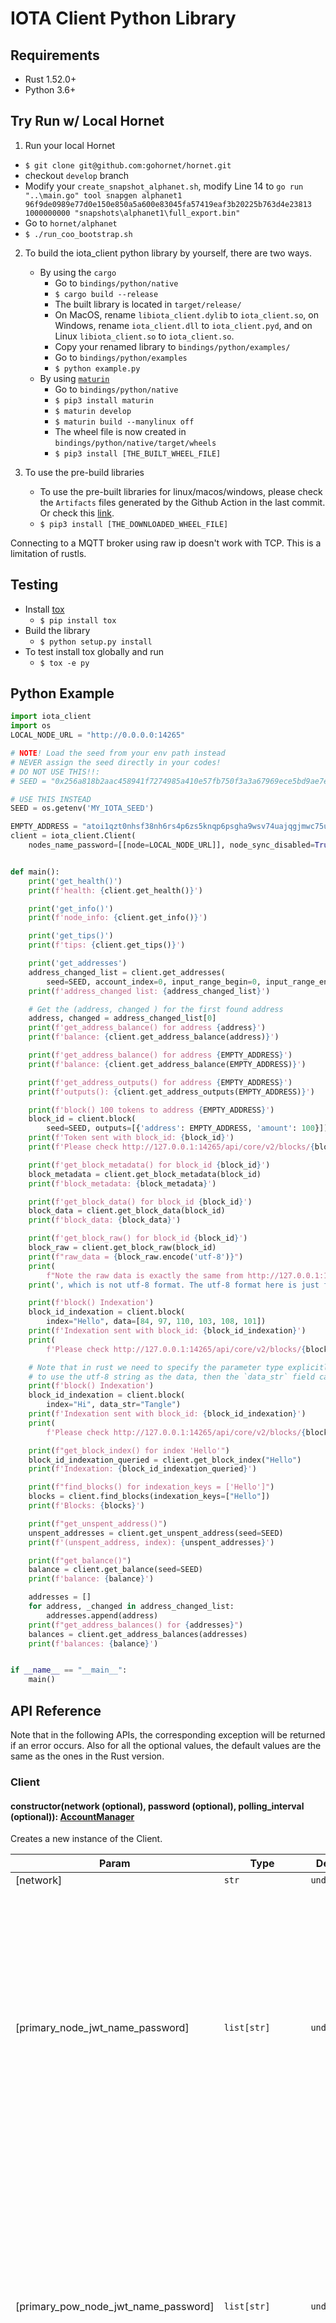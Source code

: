 # IOTA Client Python Library

## Requirements

- Rust 1.52.0+
- Python 3.6+

## Try Run w/ Local Hornet

1. Run your local Hornet
- `$ git clone git@github.com:gohornet/hornet.git`
- checkout `develop` branch
- Modify your `create_snapshot_alphanet.sh`, modify Line 14 to `go run "..\main.go" tool snapgen alphanet1 96f9de0989e77d0e150e850a5a600e83045fa57419eaf3b20225b763d4e23813 1000000000 "snapshots\alphanet1\full_export.bin"`
- Go to `hornet/alphanet`
- `$ ./run_coo_bootstrap.sh`

2. To build the iota_client python library by yourself, there are two ways.
   - By using the `cargo`
     - Go to `bindings/python/native`
     - `$ cargo build --release`
     - The built library is located in `target/release/`
     - On MacOS, rename `libiota_client.dylib` to `iota_client.so`, on Windows, rename `iota_client.dll` to `iota_client.pyd`, and on Linux `libiota_client.so` to `iota_client.so`.
     - Copy your renamed library to `bindings/python/examples/`
     - Go to `bindings/python/examples`
     - `$ python example.py`
   - By using [`maturin`](#https://github.com/PyO3/maturin)
     - Go to `bindings/python/native`
     - `$ pip3 install maturin`
     - `$ maturin develop`
     - `$ maturin build --manylinux off`
     - The wheel file is now created in `bindings/python/native/target/wheels`
     - `$ pip3 install [THE_BUILT_WHEEL_FILE]`

3. To use the pre-build libraries
   - To use the pre-built libraries for linux/macos/windows, please check the `Artifacts` files generated by the Github Action in the last commit. Or check this [link](https://nightly.link/iotaledger/iota.rs/workflows/python_binding_publish/dev).
   - `$ pip3 install [THE_DOWNLOADED_WHEEL_FILE]`

Connecting to a MQTT broker using raw ip doesn't work with TCP. This is a limitation of rustls.
## Testing
- Install [tox](#https://pypi.org/project/tox/)
  - `$ pip install tox`
- Build the library
  - `$ python setup.py install`
- To test install tox globally and run
  - `$ tox -e py`

## Python Example
```python
import iota_client
import os
LOCAL_NODE_URL = "http://0.0.0.0:14265"

# NOTE! Load the seed from your env path instead
# NEVER assign the seed directly in your codes!
# DO NOT USE THIS!!:
# SEED = "0x256a818b2aac458941f7274985a410e57fb750f3a3a67969ece5bd9ae7eef5b2"

# USE THIS INSTEAD
SEED = os.getenv('MY_IOTA_SEED')

EMPTY_ADDRESS = "atoi1qzt0nhsf38nh6rs4p6zs5knqp6psgha9wsv74uajqgjmwc75ugupx3y7x0r"
client = iota_client.Client(
    nodes_name_password=[[node=LOCAL_NODE_URL]], node_sync_disabled=True)


def main():
    print('get_health()')
    print(f'health: {client.get_health()}')

    print('get_info()')
    print(f'node_info: {client.get_info()}')

    print('get_tips()')
    print(f'tips: {client.get_tips()}')

    print('get_addresses')
    address_changed_list = client.get_addresses(
        seed=SEED, account_index=0, input_range_begin=0, input_range_end=10, get_all=True)
    print(f'address_changed list: {address_changed_list}')

    # Get the (address, changed ) for the first found address
    address, changed = address_changed_list[0]
    print(f'get_address_balance() for address {address}')
    print(f'balance: {client.get_address_balance(address)}')

    print(f'get_address_balance() for address {EMPTY_ADDRESS}')
    print(f'balance: {client.get_address_balance(EMPTY_ADDRESS)}')

    print(f'get_address_outputs() for address {EMPTY_ADDRESS}')
    print(f'outputs(): {client.get_address_outputs(EMPTY_ADDRESS)}')

    print(f'block() 100 tokens to address {EMPTY_ADDRESS}')
    block_id = client.block(
        seed=SEED, outputs=[{'address': EMPTY_ADDRESS, 'amount': 100}])['block_id']
    print(f'Token sent with block_id: {block_id}')
    print(f'Please check http://127.0.0.1:14265/api/core/v2/blocks/{block_id}')

    print(f'get_block_metadata() for block_id {block_id}')
    block_metadata = client.get_block_metadata(block_id)
    print(f'block_metadata: {block_metadata}')

    print(f'get_block_data() for block_id {block_id}')
    block_data = client.get_block_data(block_id)
    print(f'block_data: {block_data}')

    print(f'get_block_raw() for block_id {block_id}')
    block_raw = client.get_block_raw(block_id)
    print(f"raw_data = {block_raw.encode('utf-8')}")
    print(
        f"Note the raw data is exactly the same from http://127.0.0.1:14265/api/core/v2/blocks/{block_id}")
    print(', which is not utf-8 format. The utf-8 format here is just for ease of demonstration')

    print(f'block() Indexation')
    block_id_indexation = client.block(
        index="Hello", data=[84, 97, 110, 103, 108, 101])
    print(f'Indexation sent with block_id: {block_id_indexation}')
    print(
        f'Please check http://127.0.0.1:14265/api/core/v2/blocks/{block_id_indexation}')

    # Note that in rust we need to specify the parameter type explicitly, so if the user wants
    # to use the utf-8 string as the data, then the `data_str` field can be used.
    print(f'block() Indexation')
    block_id_indexation = client.block(
        index="Hi", data_str="Tangle")
    print(f'Indexation sent with block_id: {block_id_indexation}')
    print(
        f'Please check http://127.0.0.1:14265/api/core/v2/blocks/{block_id_indexation}')

    print(f"get_block_index() for index 'Hello'")
    block_id_indexation_queried = client.get_block_index("Hello")
    print(f'Indexation: {block_id_indexation_queried}')

    print(f"find_blocks() for indexation_keys = ['Hello']")
    blocks = client.find_blocks(indexation_keys=["Hello"])
    print(f'Blocks: {blocks}')

    print(f"get_unspent_address()")
    unspent_addresses = client.get_unspent_address(seed=SEED)
    print(f'(unspent_address, index): {unspent_addresses}')

    print(f"get_balance()")
    balance = client.get_balance(seed=SEED)
    print(f'balance: {balance}')

    addresses = []
    for address, _changed in address_changed_list:
        addresses.append(address)
    print(f"get_address_balances() for {addresses}")
    balances = client.get_address_balances(addresses)
    print(f'balances: {balance}')


if __name__ == "__main__":
    main()

```

## API Reference

Note that in the following APIs, the corresponding exception will be returned if an error occurs.
Also for all the optional values, the default values are the same as the ones in the Rust version.

### Client

#### constructor(network (optional), password (optional), polling_interval (optional)): [AccountManager](#accountmanager)

Creates a new instance of the Client.

| Param                                | Type                                         | Default                | Description                                                                                                                                                                                                                                              |
| ------------------------------------ | -------------------------------------------- | ---------------------- | -------------------------------------------------------------------------------------------------------------------------------------------------------------------------------------------------------------------------------------------------------- |
| [network]                            | <code>str</code>                             | <code>undefined</code> | The network                                                                                                                                                                                                                                              |
| [primary_node_jwt_name_password]     | <code>list[str]</code>                       | <code>undefined</code> | An array of array with node URLs and optional JWT and basic auth name and password (length 1 is only the url, length 2 is url with JWT, length 3 is url with basic auth name and password and length 4 is url with JWT and basic auth name and password) |
| [primary_pow_node_jwt_name_password] | <code>list[str]</code>                       | <code>undefined</code> | An array of array with node URLs and optional JWT and basic auth name and password (length 1 is only the url, length 2 is url with JWT, length 3 is url with basic auth name and password and length 4 is url with JWT and basic auth name and password) |
| [nodes_name_password]                | <code>list[]list[str]</code>                 | <code>undefined</code> | An array of array with node URLs and optional JWT and basic auth name and password (length 1 is only the url, length 2 is url with JWT, length 3 is url with basic auth name and password and length 4 is url with JWT and basic auth name and password) |
| [permanodes_name_password]           | <code>list[]list[str]</code>                 | <code>undefined</code> | An array of array with node URLs and optional JWT and basic auth name and password (length 1 is only the url, length 2 is url with JWT, length 3 is url with basic auth name and password and length 4 is url with JWT and basic auth name and password) |
| [node_sync_interval]                 | <code>int</code>                             | <code>undefined</code> | The interval for the node syncing process                                                                                                                                                                                                                |
| [node_sync_disabled]                 | <code>bool</code>                            | <code>undefined</code> | Disables the node syncing process. Every node will be considered healthy and ready to use                                                                                                                                                                |
| [quorum]                             | <code>bool</code>                            | <code>false</code>     | Bool to define if quorum should be used                                                                                                                                                                                                                  |
| [min_quorum_size]                        | <code>int</code>                             | <code>3</code>         | An int that defines how many nodes should be used for quorum                                                                                                                                                                                             |
| [quorum_threshold]                   | <code>int</code>                             | <code>66</code>        | Define the % of nodes that need to return the same response to accept it                                                                                                                                                                                 |
| [api_timeout]                    | <code>int</code>                             | <code>undefined</code> | Sets the default HTTP request timeout                                                                                                                                                                                                                    |
| [api_timeout]                        | <code>dict</code>                            | <code>undefined</code> | The API to set the request timeout. Key: 'GetHealth', 'GetInfo', 'GetPeers', 'GetTips', 'PostBlock', 'GetOutput', 'GetMilestone' Value: timeout in milliseconds                                                                                        |
| [local_pow]                          | <code>bool</code>                            | <code>undefined</code> | Flag determining if PoW should be done locally or remotely                                                                                                                                                                                               |
| [tips_interval]                      | <code>int</code>                             | <code>undefined</code> | Time between requests for new tips during PoW                                                                                                                                                                                                            |
| [mqtt_broker_options]                | <code>[BrokerOptions](#brokeroptions)</code> | <code>undefined</code> | Sets the options for the MQTT connection with the node                                                                                                                                                                                                   |

**Returns** The constructed [Client](#client).

### Full Node APIs

#### get_health(): bool

Gets the node health status.

**Returns** whether the node is healthy.

#### get_info(): NodeInfoWrapper

Gets information about the node.

**Returns** the [NodeInfoWrapper](#nodeinfowrapper).

#### get_peers(): list[PeerDto]

Gets peers of the node.

**Returns** the list of [PeerDto](#peerdto).

#### get_tips(): list[str]

Gets non-lazy tips.

**Returns** two non-lazy tips' block ids in list.

#### post_block(block): str

Submits a block.

| Param | Type                             | Default                | Description           |
| ----- | -------------------------------- | ---------------------- | --------------------- |
| [block] | <code>[Block](#block)</code> | <code>undefined</code> | The block to submit |

**Returns** the block id of the submitted block.

#### get_output(output_id): OutputResponse

Gets the UTXO outputs associated with the given output id.

| Param       | Type             | Default                | Description                    |
| ----------- | ---------------- | ---------------------- | ------------------------------ |
| [output_id] | <code>str</code> | <code>undefined</code> | The id of the output to search |

**Returns** the OutputResponse[#outputresponse].

#### get_address_balance(address): BalanceAddressResponse

Gets the balance in the address.

| Param     | Type                   | Default                | Description               |
| --------- | ---------------------- | ---------------------- | ------------------------- |
| [address] | <code>list[str]</code> | <code>undefined</code> | The address Bech32 string |

**Returns** the [BalanceAddressResponse](#BalanceAddressResponse).

#### get_address_outputs(address, options (optional)): list[UtxoInput]

Gets the UTXO outputs associated with the given address.

| Param     | Type                                                           | Default                | Description               |
| --------- | -------------------------------------------------------------- | ---------------------- | ------------------------- |
| [address] | <code>str</code>                                               | <code>undefined</code> | The address Bech32 string |
| [options] | <code>[[AddressOutputsOptions](#addressoutputsoptions)]</code> | <code>undefined</code> | The query filters         |

**Returns** the list of [UtxoInput](#UtxoInput).

#### find_outputs(output_ids (optional), addresses (optional)): list[OutputResponse]

Gets the UTXO outputs associated with the given output ids and addresses.

| Param        | Type                   | Default                | Description                      |
| ------------ | ---------------------- | ---------------------- | -------------------------------- |
| [output_ids] | <code>list[str]</code> | <code>undefined</code> | The list of addresses to search  |
| [addresses]  | <code>list[str]</code> | <code>undefined</code> | The list of output ids to search |

**Returns** the list of [OutputResponse](#outputresponse).

#### get_milestone(index): MilestoneDto

Gets the milestone by the given index.

| Param   | Type             | Default                | Description                |
| ------- | ---------------- | ---------------------- | -------------------------- |
| [index] | <code>int</code> | <code>undefined</code> | The index of the milestone |

**Returns** the [MilestoneDto](#milestonedto).

#### get_milestone_utxo_changes(index): MilestoneUTXOChanges

Gets the utxo changes by the given milestone index.

| Param   | Type             | Default                | Description                |
| ------- | ---------------- | ---------------------- | -------------------------- |
| [index] | <code>int</code> | <code>undefined</code> | The index of the milestone |

**Returns** the [MilestoneUTXOChanges](#milestoneutxochanges).

#### get_receipts(): Vec<ReceiptDto>

Get all receipts.

**Returns** the [ReceiptDto](#ReceiptDto).

#### get_receipts_migrated_at(index): Vec<ReceiptDto>

Get all receipts for a given milestone index.

| Param   | Type             | Default                | Description                |
| ------- | ---------------- | ---------------------- | -------------------------- |
| [index] | <code>int</code> | <code>undefined</code> | The index of the milestone |

**Returns** the [ReceiptDto](#ReceiptDto).

#### get_treasury(): TreasuryResponse

Get the treasury amount.

**Returns** the [TreasuryResponse](#TreasuryResponse).

#### get_included_block(): Block

Get the included block of a transaction.

| Param   | Type             | Description               |
| ------- | ---------------- | ------------------------- |
| [index] | <code>str</code> | The id of the transaction |

**Returns** the new [Block](#block).


### High-Level APIs

#### block(seed (optional), account_index (optional), initial_address_index (optional), inputs (optional), input_range_begin (optional), input_range_end (optional), outputs (optional), dust_allowance_outputs (optional), index (optional), index_raw (optional), data (optional), data_str (optional), parents (optional)): Block

Build a block.

| Param                    | Type                                       | Default                | Description                                  |
| ------------------------ | ------------------------------------------ | ---------------------- | -------------------------------------------- |
| [seed]                   | <code>str</code>                           | <code>undefined</code> | The hex-encoded seed of the account to spend |
| [account_index]          | <code>int</code>                           | <code>undefined</code> | The account index                            |
| [initial_address_index]  | <code>int</code>                           | <code>undefined</code> | The initial address index                    |
| [inputs]                 | <code>list[[UtxoInput](#utxoinput)]</code> | <code>undefined</code> | UtxoInputs                                   |
| [input_range_begin]      | <code>int</code>                           | <code>undefined</code> | The begin index of the input                 |
| [input_range_end]        | <code>int</code>                           | <code>undefined</code> | The end index of the input                   |
| [outputs]                | <code>list[[Output](#output)]</code>       | <code>undefined</code> | Outputs                                      |
| [dust_allowance_outputs] | <code>list[[Output](#output)]</code>       | <code>undefined</code> | Dust allowance output to the transaction     |
| [index]                  | <code>str</code>                           | <code>undefined</code> | The indexation string                        |
| [index_raw]              | <code>list[int]</code>                     | <code>undefined</code> | The indexation byte array                    |
| [data]                   | <code>list[int]</code>                     | <code>undefined</code> | The data in bytes                            |
| [data_str]               | <code>str</code>                           | <code>undefined</code> | The data string                              |
| [parents]                | <code>list[str]</code>                     | <code>undefined</code> | The block ids of the parents               |

#### get_output_amount_and_address(output): (int, AddressDto, bool)

Get the output amount and address from the provided OutputDto.

| Param    | Type                   | Default                | Description                                   |
| -------- | ---------------------- | ---------------------- | --------------------------------------------- |
| [output] | <code>OutputDto</code> | <code>undefined</code> | The outputs where we want to send them tokens |

**Returns** the tuple of (the amount of tokens, the address, the indicator of the output type: `true` for `SignatureLockedSingle`, `false` for `SignatureLockedDustAllowance`).

#### prepare_transaction(inputs, outputs): PreparedTransactionData

Prepare a transaction.

| Param     | Type                         | Default                | Description                                      |
| --------- | ---------------------------- | ---------------------- | ------------------------------------------------ |
| [inputs]  | <code>list[UtxoInput]</code> | <code>undefined</code> | The UTXOInputs where we want to send tokens from |
| [outputs] | <code>list[Output]</code>    | <code>undefined</code> | The outputs where we want to send them tokens    |

**Returns** the prepared transaction data.

#### sign_transaction(prepared_transaction_data, seed, start_index, end_index): Payload

Sign the transaction.

| Param                       | Type                                 | Default                | Description                      |
| --------------------------- | ------------------------------------ | ---------------------- | -------------------------------- |
| [prepared_transaction_data] | <code>PreparedTransactionData</code> | <code>undefined</code> | The prepared transaction data    |
| [seed]                      | <code>str</code>                     | <code>undefined</code> | The seed                         |
| [start_index]               | <code>int</code>                     | <code>undefined</code> | The start address index          |
| [end_index]                 | <code>int</code>                     | <code>undefined</code> | The end address index (excluded) |

**Returns** the [Payload](#payload).

#### finish_block(payload): Block

Construct the block by payload.

| Param     | Type                 | Default                | Description             |
| --------- | -------------------- | ---------------------- | ----------------------- |
| [payload] | <code>Payload</code> | <code>undefined</code> | The [Payload](#payload) |

**Returns** the [Block](#block).

#### get_block_metadata(block_id): BlockMetadataResponse

Get the block metadata by block_id.

| Param        | Type             | Default                | Description    |
| ------------ | ---------------- | ---------------------- | -------------- |
| [block_id] | <code>str</code> | <code>undefined</code> | The block id |

**Returns** the [BlockMetadataResponse](#blockmetadataresponse).

#### get_block_data(block_id): Block

Gets the block data from the block id.

| Param        | Type             | Default                | Description    |
| ------------ | ---------------- | ---------------------- | -------------- |
| [block_id] | <code>str</code> | <code>undefined</code> | The block id |

**Returns** the [Block](#block).

#### get_block_raw(block_id): str

Gets the raw block string from the block id.

| Param        | Type             | Default                | Description    |
| ------------ | ---------------- | ---------------------- | -------------- |
| [block_id] | <code>str</code> | <code>undefined</code> | The block id |

**Returns** the raw block string.

#### get_block_id(payload_str): str

Get the block id from the payload string.

| Param       | Type             | Default                | Description                                    |
| ----------- | ---------------- | ---------------------- | ---------------------------------------------- |
| payload_str | <code>str</code> | <code>undefined</code> | The payload string from the mqtt block event |

**Returns** The identifier of block.

#### get_transaction_id(payload): str

Get the transaction id from a payload dict.

| Param   | Type                 | Default                | Description                |
| ------- | -------------------- | ---------------------- | -------------------------- |
| payload | <code>Payload</code> | <code>undefined</code> | The payload from a block |

**Returns** The identifier of the transaction.

#### get_block_index(index): list[str]

Gets the list of block indices from the block_id.

| Param   | Type             | Default                | Description               |
| ------- | ---------------- | ---------------------- | ------------------------- |
| [index] | <code>str</code> | <code>undefined</code> | The identifier of block |

**Returns** the list of block ids.

#### find_blocks(indexation_keys (optional), block_ids (optional)): list[Block]

Finds all blocks associated with the given indexation keys and block ids.

| Param             | Type                   | Default                | Description                             |
| ----------------- | ---------------------- | ---------------------- | --------------------------------------- |
| [indexation_keys] | <code>list[str]</code> | <code>undefined</code> | The list of indexations keys too search |
| [block_ids]     | <code>list[str]</code> | <code>undefined</code> | The list of block ids to search       |

**Returns** the list of the found blocks.

#### get_unspent_address(seed, account_index (optional), initial_address_index(optional)): (str, int)

Gets a valid unspent address.

| Param                   | Type             | Default                | Description                    |
| ----------------------- | ---------------- | ---------------------- | ------------------------------ |
| [seed]                  | <code>str</code> | <code>undefined</code> | The hex-encoded seed to search |
| [account_index]         | <code>int</code> | <code>undefined</code> | The account index              |
| [initial_address_index] | <code>int</code> | <code>undefined</code> | The initial address index      |

**Returns** a tuple with type of `(str, int)` as the address and corresponding index in the account.

#### get_addresses(seed, account_index (optional), input_range_begin (optional), input_range_end (optional) get_all (optional)): list[(str, bool (optional))]

Finds addresses from the seed regardless of their validity.

| Param               | Type                | Default                | Description                    |
| ------------------- | ------------------- | ---------------------- | ------------------------------ |
| [seed]              | <code>str</code>    | <code>undefined</code> | The hex-encoded seed to search |
| [account_index]     | <code>int</code>    | <code>undefined</code> | The account index              |
| [input_range_begin] | <code>int</code>    | <code>undefined</code> | The begin of the address range |
| [input_range_end]   | <code>int</code>    | <code>undefined</code> | The end of the address range   |
| [bech32_hrp]        | <code>string</code> | <code>undefined</code> | The Bech32 HRP                 |
| [get_all]           | <code>bool</code>   | <code>undefined</code> | Get all addresses              |

**Returns** a list of tuples with type of `(str, int)` as the address and corresponding index in the account.

#### get_balance(seed, account_index (optional), initial_address_index(optional), gap_limit(optional)): int

Get balance on a given seed and its wallet account index.

| Param                   | Type             | Default                | Description                    |
| ----------------------- | ---------------- | ---------------------- | ------------------------------ |
| [seed]                  | <code>str</code> | <code>undefined</code> | The hex-encoded seed to search |
| [account_index]         | <code>int</code> | <code>undefined</code> | The account index              |
| [initial_address_index] | <code>int</code> | <code>undefined</code> | The initial address index      |
| [gap_limit]             | <code>int</code> | <code>undefined</code> | The gap limit                  |

**Returns** the amount of balance.

#### get_address_balances(addresses): list[AddressBalancePair]

Get the balance in iotas for the given addresses.

| Param       | Type                   | Default                | Description                     |
| ----------- | ---------------------- | ---------------------- | ------------------------------- |
| [addresses] | <code>list[str]</code> | <code>undefined</code> | The list of addresses to search |

**Returns** the list of [AddressBalancePair](#addressbalancepair).

#### generate_mnemonic()

Returns a random generated Bip39 mnemonic with the English word list.

**Returns** A String

#### mnemonic_to_hex_seed(mnemonic)

Returns the seed hex encoded.

| Param    | Type             | Default                | Description                                           |
| -------- | ---------------- | ---------------------- | ----------------------------------------------------- |
| mnemonic | <code>str</code> | <code>undefined</code> | Bip39 mnemonic with words from the English word list. |

**Returns** A String

#### find_inputs(addresses, amount: u64)

Return the inputs from addresses for a provided amount (useful for offline signing)

| Param     | Type                   | Default                | Description             |
| --------- | ---------------------- | ---------------------- | ----------------------- |
| addresses | <code>list[str]</code> | <code>undefined</code> | The input address list. |
| amount    | <code>str</code>       | <code>undefined</code> | The input amount.       |


**Returns** The list of [UtxoInput](#utxoinput).

#### bech32_to_hex(bech32)

Returns a parsed hex String from bech32.

| Param  | Type             | Default                | Description               |
| ------ | ---------------- | ---------------------- | ------------------------- |
| bech32 | <code>str</code> | <code>undefined</code> | The address Bech32 string |

**Returns** A String

#### hex_to_bech32(hex, bech32_hrp (optional))

Returns a parsed bech32 String from hex.

| Param      | Type             | Default                | Description               |
| ---------- | ---------------- | ---------------------- | ------------------------- |
| bech32     | <code>str</code> | <code>undefined</code> | The address Bech32 string |
| bech32_hrp | <code>str</code> | <code>undefined</code> | The Bech32 hrp string     |

**Returns** A String

#### hex_public_key_to_bech32_address(hex, bech32_hrp (optional))

Returns the bech32 address from the hex public key.

| Param      | Type             | Default                | Description            |
| ---------- | ---------------- | ---------------------- | ---------------------- |
| hex        | <code>str</code> | <code>undefined</code> | Hex encoded public key |
| bech32_hrp | <code>str</code> | <code>undefined</code> | The Bech32 hrp string  |

**Returns** A String

#### is_address_valid(address): bool

Checks if a str is a valid bech32 encoded address.

| Param   | Type             | Default                | Description               |
| ------- | ---------------- | ---------------------- | ------------------------- |
| address | <code>str</code> | <code>undefined</code> | The address Bech32 string |

**Returns** A boolean.

#### retry(block_id): (str, Block)

Retries (promotes or reattaches) the block associated with the given id.

| Param        | Type             | Default                | Description    |
| ------------ | ---------------- | ---------------------- | -------------- |
| [block_id] | <code>str</code> | <code>undefined</code> | The block id |

**Returns** the block id and the retried [Block](#block).

#### retry_until_included(block_id, interval (optional), max_attempts (optional)): list[(str, Block)]

Retries (promotes or reattaches) the block associated with the given id.

| Param        | Type             | Default                | Description                                            |
| ------------ | ---------------- | ---------------------- | ------------------------------------------------------ |
| [block_id] | <code>str</code> | <code>undefined</code> | The block id                                         |
| interval     | <code>int</code> | <code>5</code>         | The interval in seconds in which we retry the block. |
| max_attempts | <code>int</code> | <code>40</code>        | The maximum of attempts we retry the block.          |

**Returns** the block ids and [Block](#block) of reattached blocks.

#### consolidate_funds(seed, account_index, start_index, end_index): str

Function to consolidate all funds from a range of addresses to the address with the lowest index in that range

| Param           | Type             | Description                                                           |
| --------------- | ---------------- | --------------------------------------------------------------------- |
| [seed]          | <code>str</code> | The seed                                                              |
| [account_index] | <code>int</code> | The account index.                                                    |
| [start_index]   | <code>int</code> | The lowest address index, funds will be consolidated to this address. |
| [end_index]     | <code>int</code> | The address index until which funds will be consolidated              |

**Returns** the address to which the funds got consolidated, if any were available.

#### search_address(seed, bech32_hrp, account_index, start_index, end_index, address): (int, bool)

Function to find the index and address type of an address

| Param           | Type                | Description                      |
| --------------- | ------------------- | -------------------------------- |
| [seed]          | <code>str</code>    | The seed                         |
| [bech32_hrp]    | <code>string</code> | The Bech32 HRP                   |
| [account_index] | <code>int</code>    | The account index                |
| [start_index]   | <code>int</code>    | The start address index          |
| [end_index]     | <code>int</code>    | The end address index (excluded) |
| [address]       | <code>str</code>    | The address Bech32 string        |

**Returns** index and address type of an address.

#### reattach(block_id): (str, Block)

Reattaches the block associated with the given id.

| Param        | Type             | Default                | Description    |
| ------------ | ---------------- | ---------------------- | -------------- |
| [block_id] | <code>str</code> | <code>undefined</code> | The block id |

**Returns** the block id and the reattached [Block](#block).

#### promote(block_id): (str, Block)

Promotes the block associated with the given id.

| Param        | Type             | Default                | Description    |
| ------------ | ---------------- | ---------------------- | -------------- |
| [block_id] | <code>str</code> | <code>undefined</code> | The block id |

**Returns** the block id and the promoted [Block](#block).

### MQTT APIs

#### subscribe_topic(topic, callback): void

Subscribe a topic and assign the associated callback.

| Param      | Type                  | Default                | Description           |
| ---------- | --------------------- | ---------------------- | --------------------- |
| [topic]    | <code>str</code>      | <code>undefined</code> | The MQTT topic        |
| [callback] | <code>function</code> | <code>undefined</code> | The callback function |

#### subscribe_topics(topics, callback): void

Subscribe topics and assign the associated callbacks, respectively.

| Param      | Type                   | Default                | Description            |
| ---------- | ---------------------- | ---------------------- | ---------------------- |
| [topics]   | <code>list[str]</code> | <code>undefined</code> | The MQTT topics        |
| [callback] | <code>function</code>  | <code>undefined</code> | The callback functions |

#### unsubscribe(): void

Unsubscribe all topics.

#### unsubscribe_topics(topics): void

Unsubscribe from provided topics.

| Param    | Type                   | Default                | Description     |
| -------- | ---------------------- | ---------------------- | --------------- |
| [topics] | <code>list[str]</code> | <code>undefined</code> | The MQTT topics |

#### disconnect(): void

Disconnect the mqtt broker.

#### WalletAddress

A dict with the following key/value pairs.

```python
block_metadata_response = {
    'block_id': str,
    'parent_block_ids': list[str],
    'is_solid': bool,
    'referenced_by_milestone_index': int, # (optional)
    'milestone_index': int,  # (optional)
    'ledger_inclusion_state': LedgerInclusionStateDto,  # (optional)
    'conflict_reason': int,  # (optional)
    'should_promote:' bool  # (optional)
    'should_reattach': bool  # (optional)
}
```

Please refer to [LedgerInclusionStateDto](#ledgerinclusionstatedto) for the details of this type.

#### BalanceAddressResponse

A dict with the following key/value pairs.

```python
balance_for_address_response = {
    'address_type': int,
    'address': str,
    'balance': int
}
```

#### AddressBalancePair

A dict with the following key/value pairs.

```python
address_balance_pair = {
    'address': str,
    'balance': int
    'dust_allowed': bool
}
```

#### MilestoneDto

A dict with the following key/value pairs.

```python
milestoned_to = {
    'index': int,
    'timestamp': int,
    'block_id':  str
}
```

#### MilestoneUTXOChanges

A dict with the following key/value pairs.

```python
milestone_utxo_changes = {
    'index': int,
    'created_outputs': list[str],
    'consumed_outputs': list[str]
}
```

#### ReceiptDto

A dict with the following key/value pairs.

```python
receiptDto = {
    'receipt': Receipt,
    'milestone_index': int,
}
```

#### TreasuryResponse

A dict with the following key/value pairs.

```python
treasuryResponse = {
    'milestone_id': str,
    'amount': int,
}
```

#### UtxoInput

A dict with the following key/value pairs.

```python
utxo_input = {
    'transaction_id': list[int],
    'index': int
}
```

#### OutputResponse

A dict with the following key/value pairs.

```python
output_response = {
    'block_id': str,
    'transaction_id': str,
    'output_index': int,
    'is_spent': bool,
    'output': OutputDto
}
```

Please refer to [OutputDto](#outputdto) for the details of this type.

#### OutputDto

A dict with the following key/value pairs.

```python
output_dto = {
    'treasury': TreasuryOutputDto, # (opitonal)
    'signature_locked_single': SignatureLockedSingleOutputDto, # (opitonal)
    'signature_locked_dust_allowance': SignatureLockedDustAllowanceOutputDto # (opitonal)
}
```

Please refer to [TreasuryOutputDto](#treasuryoutputdto), [SignatureLockedSingleOutputDto](#signaturelockedsingleoutputdto), and [SignatureLockedDustAllowanceOutputDto](#signaturelockedDustallowanceoutputdto) for the details of these types.

#### SignatureLockedSingleOutputDto

A dict with the following key/value pairs.

```python
signature_locked_single_output_dto = {
    'kind': int,
    'address': AddressDto,
    'amount': int
}
```

Please refer to [AddressDto](#addressdto) for the details of this type.

#### SignatureLockedDustAllowanceOutputDto

A dict with the following key/value pairs.

```python
signature_locked_dust_allowance_output_dto = {
    'kind': int,
    'address': AddressDto,
    'amount': int
}
```

Please refer to [AddressDto](#addressdto) for the details of this type.

#### pub struct TreasuryOutputDto {


A dict with the following key/value pairs.

```python
treasury_output_dto = {
    'kind': int,
    'amount':int
}
```

#### AddressDto

A dict with the following key/value pairs.

```python
address_dto = {
    'ed25519': Ed25519AddressDto
}
```

Please refer to [Ed25519AddressDto](#ed25519addressdto) for the details of this type.

#### Ed25519AddressDto

A dict with the following key/value pairs.

```python
ed25519_address_dto = {
    'kind': int,
    'address': str
}
```

#### Block

A dict with the following key/value pairs.

```python
block = {
    'block_id': str,
    'network_id': int,
    'parents': list[str],
    'payload': Payload, # (optional)
    'nonce': int
}
```

Please refer to [Payload](#payload) for the details of this type.

#### Payload

A dict with the following key/value pairs.

```python
payload = {
    'transaction': list[Transaction], # (optional)
    'milestone': list[Milestone], # (optional)
    'indexation': list[Indexation], # (optional)
    'receipt': List[Receipt], # (optional)
    'treasury_transaction': List[TreasuryTransaction], # (optional)

}
```

Please refer to [Transaction](#transaction), [Milestone](#milestone), and [Indexation](#indexation) for the details of these types.

#### Transaction

A dict with the following key/value pairs.

```python
transaction = {
    'essence': RegularEssence,
    'unlocks': list[Unlock]
}
```

Please refer to [RegularEssence](#regularessence), and [Unlock](#unlock) for the details of these types.

#### Milestone

A dict with the following key/value pairs.

```python
milestone = {
    'essence': MilestonePayloadEssence,
    'signatures': list[list[int]]
}
```

Please refer to [MilestonePayloadEssence](#milestonepayloadessence) for the details of this type.

#### MilestonePayloadEssence

A dict with the following key/value pairs.

```python
milestone_payload_essence = {
    'index': int,
    'timestamp': int,
    'parents': list[str],
    'merkle_proof': list[int],
    'next_pow_score': int,
    'next_pow_score_milestone_index': int,
    'public_keys': list[list[int]]
}
```

#### Indexation

A dict with the following key/value pairs.

```python
indexation = {
    'index': str,
    'data': list[int]
}
```

#### RegularEssence

A dict with the following key/value pairs.

```python
regular_essence = {
    'inputs': list[Input],
    'outputs': list[Output],
    'payload': list[Payload]
}
```

Please refer to [Input](#input), [Output](#output), and [Payload](#payload) for the details of these types.

#### Output

A dict with the following key/value pairs.

```python
output = {
    'address': str,
    'amount': int
}
```

#### Input

A dict with the following key/value pairs.

```python
input = {
    'transaction_id': str,
    'index': int
}
```

#### Block

A dict with the following key/value pairs.

```python
block = {
    'signature': Ed25519Signature, # (optional)
    'reference': int # (optional)
}
```

Please refer to [Ed25519Signature](#ed25519Signature) for the details of this type.

#### Ed25519Signature

A dict with the following key/value pairs.

```python
ed25519_signature = {
    'public_key': list[int],
    'signature': list[int]
}
```

#### BrokerOptions

A dict with the following key/value pairs.

```python
broker_options = {
    'automatic_disconnect': bool,
    'timeout': int,
    'max_reconnection_attempts': int,
}
```

#### LedgerInclusionStateDto

A dict with the following key/value pairs.

```python
ledger_inclusion_state_dto = {
    'state': str
}
```

#### NodeInfoWrapper

A dict with the following key/value pairs.

```python
nodeinfo_wrapper{
    url: str,
    nodeinfo: info_response,
}
info_response = {
    'name': str,
    'version': str,
    'is_healthy': bool,
    'network_id': str,
    'bech32_hrp': str,
    'min_pow_score': float,
    'blocks_per_second': float,
    'referenced_blocks_per_second': float,
    'referenced_rate': float,
    'latest_milestone_timestamp': u64,
    'latest_milestone_index': int,
    'confirmed_milestone_index': int,
    'pruning_index': int,
    'features': list[str],
    'min_pow_score': float,
}
```

#### NetworkInfo

A dict with the following key/value pairs.

```python
network_info = {
    'network': str,
    'network_id': int,
    'bech32_hrp': str,
    'min_pow_score': float,
    'local_pow': bool,
    'tips_interval': int,
}
```

#### PeerDto

A dict with the following key/value pairs.

```python
peer_dto = {
    'id': str,
    'multi_addresses': list[str],
    'alias': str, # (optional)
    'relation': RelationDto,
    'connected': bool,
    'gossip': GossipDto, # (optional)
}
```

Please refer to [RelationDto](#relationdto) and [GossipDto](#gossipdto) for the details of these types.

#### RelationDto

A dict with the following key/value pairs.

```python
relation_dto = {
    'relation': str
}
```

#### GossipDto

A dict with the following key/value pairs.

```python
gossip_dto = {
    'heartbeat': HeartbeatDto,
    'metrics': MetricsDto
}
```

Please refer to [HeartbeatDto](#heartbeatdto) and [MetricsDto](#metricsdto) for the details of these types.

#### HeartbeatDto

A dict with the following key/value pairs.

```python
heart_beat_dto = {
    'solid_milestone_index': int,
    'pruned_milestone_index': int,
    'latest_milestone_index': int,
    'connected_neighbors': int,
    'synced_neighbors': int
}
```

#### MetricsDto

A dict with the following key/value pairs.

```python
metrics_dto = {
    'received_blocks': int,
    'known_blocks': int,
    'received_block_requests': int,
    'received_milestone_requests': int,
    'received_heartbeats': int,
    'sent_blocks': int,
    'sent_block_requests': int,
    'sent_milestone_requests': int,
    'sent_heartbeats': int,
    'dropped_packets': int,
}
```

#### AddressOutputsOptions

A dict with the following key/value pairs.

```python
options = {
    'include_spent': bool,
    'output_type': string
}
